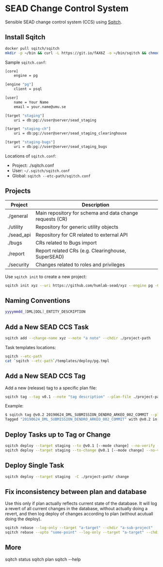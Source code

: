 # SEAD Change Control System

Sensible SEAD change control system (CCS) using [Sqitch](https://sqitch.org/).

## Install Sqitch

```bash
docker pull sqitch/sqitch
mkdir -p ~/bin && curl -L https://git.io/fAX6Z -o ~/bin/sqitch && chmod +x ~/bin/sqitch
```

Sample `sqitch.conf`:

```bash
[core]
    engine = pg

[engine "pg"]
    client = psql

[user]
    name = Your Name
    email = your.name@umu.se

[target "staging"]
    uri = db:pg://user@server/sead_staging

[target "staging-ch"]
    uri = db:pg://user@server/sead_staging_clearinghouse

[target "staging-bugs"]
    uri = db:pg://user@server/sead_staging_bugs
```

Locations of `sqitch.conf`:

- Project: ./sqitch.conf
- User: `~/.sqitch/sqitch.conf`
- Global: `sqitch --etc-path/sqitch.conf`

## Projects

| Project       | Description   |
| ------------- | ------------- |
| ./general     | Main repository for schema and data change requests (CR) |
| ./utility     | Repository for generic utility objects |
| ./sead_api    | Repository for CR related to external API |
| ./bugs        | CRs related to Bugs import |
| ./report      | Report related CRs (e.g. Clearinghouse, SuperSEAD) |
| ./security    | Changes related to roles and privileges |

Use `sqitch init` to create a new project:

```bash
sqitch init xyz --uri https://github.com/humlab-sead/xyz --engine pg -C xyz
```

## Naming Conventions

```bash
yyyymmdd_[DML|DDL]_ENTITY_DESCRIPTION
```

## Add a New SEAD CCS Task

```bash
sqitch add --change-name xyz --note "a note" --chdir ./project-path
```

Task templates locations:

```bash
sqitch --etc-path
cat `sqitch --etc-path`/templates/deploy/pg.tmpl
```

## Add a New SEAD CCS Tag

Add a new (release) tag to a specific plan file:

```bash
sqitch tag --tag v0.1 --note "tag description" --plan-file ./project-path/sqitch.plan
```

Example:

```bash
$ sqitch tag @v0.2 20190624_DML_SUBMISSION_DENDRO_ARKEO_002_COMMIT --plan-file ./general/sqitch.plan --note "Dendro archeology dataset commit"
Tagged "20190624_DML_SUBMISSION_DENDRO_ARKEO_002_COMMIT" with @v0.2 in general/sqitch.plan
```

## Deploy Tasks up to Tag or Change

```bash
sqitch deploy --target staging --to @v0.1 [--mode change] --no-verify -C ./project-path/
sqitch deploy --target staging --to-change @v0.1 [--mode change] --no-verify -C ./project-path/
```

## Deploy Single Task

```bash
sqitch deploy --target staging  -C ./project-path/ change
```

## Fix inconsistency between plan and database

Use this only if plan actually reflects current state of the database. It will log a revert of all current changes in the database,
without actually doing a revert, and then log deploy of changes according to plan (without acutuall doing the deploy).

```bash
sqitch rebase --log-only --target "a-target" --chdir "a-sub-project"
sqitch rebase --upto "some-point" --log-only --target "a-target" --chdir "a-sub-project"
```

## More

sqitch status
sqitch plan
sqitch --help
